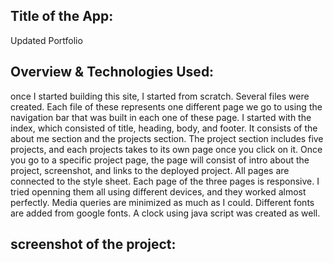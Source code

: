 ## Title of the App:
Updated Portfolio

## Overview & Technologies Used:
once I started building this site, I started from scratch. Several files were created. Each file of these represents one different page we go to using the navigation bar that was built in each one of these page.
I started with the index, which consisted of title, heading, body, and footer. It consists of the about me section and the projects section. The project section includes five projects, and each projects takes to its own page once you click on it. Once you go to a specific project page, the page will consist of intro about the project, screenshot, and links to the deployed project.
All pages are connected to the style sheet.
Each page of the three pages is responsive. I tried openning them all using different devices, and they worked almost perfectly. Media queries are minimized as much as I could.
Different fonts are added from google fonts.
A clock using java script was created as well.

## screenshot of the project:

